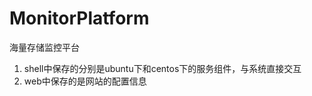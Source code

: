 MonitorPlatform
===============

海量存储监控平台
1.  shell中保存的分别是ubuntu下和centos下的服务组件，与系统直接交互
2.  web中保存的是网站的配置信息
